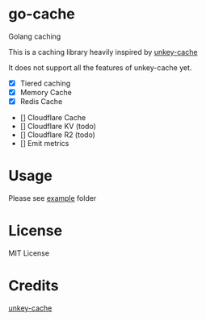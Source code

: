 # go-cache

Golang caching

This is a caching library heavily inspired by [unkey-cache](https://www.npmjs.com/package/@unkey/cache)

It does not support all the features of unkey-cache yet.

- [x] Tiered caching
- [x] Memory Cache
- [x] Redis Cache
- [] Cloudflare Cache
- [] Cloudflare KV (todo)
- [] Cloudflare R2 (todo)
- [] Emit metrics

# Usage

Please see [example](https://github.com/Flo4604/go-cache/tree/main/example) folder

# License

MIT License

# Credits

[unkey-cache](https://www.npmjs.com/package/@unkey/cache)

